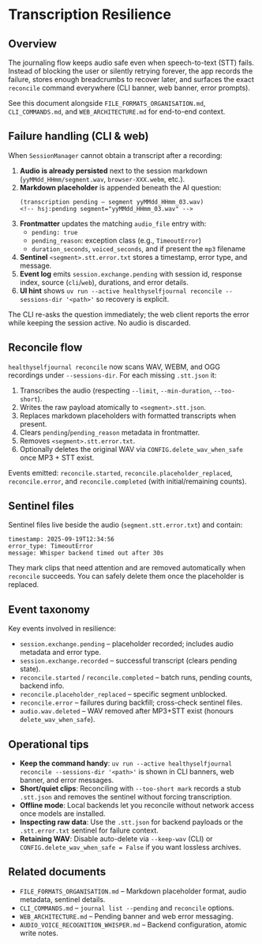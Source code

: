 # Transcription Resilience

## Overview

The journaling flow keeps audio safe even when speech-to-text (STT) fails. Instead of blocking the user or silently retrying forever, the app records the failure, stores enough breadcrumbs to recover later, and surfaces the exact `reconcile` command everywhere (CLI banner, web banner, error prompts).

See this document alongside `FILE_FORMATS_ORGANISATION.md`, `CLI_COMMANDS.md`, and `WEB_ARCHITECTURE.md` for end-to-end context.

## Failure handling (CLI & web)

When `SessionManager` cannot obtain a transcript after a recording:

1. **Audio is already persisted** next to the session markdown (`yyMMdd_HHmm/segment.wav`, `browser-XXX.webm`, etc.).
2. **Markdown placeholder** is appended beneath the AI question:
   ```
   (transcription pending – segment yyMMdd_HHmm_03.wav)
   <!-- hsj:pending segment="yyMMdd_HHmm_03.wav" -->
   ```
3. **Frontmatter** updates the matching `audio_file` entry with:
   - `pending: true`
   - `pending_reason`: exception class (e.g., `TimeoutError`)
   - `duration_seconds`, `voiced_seconds`, and if present the `mp3` filename
4. **Sentinel** `<segment>.stt.error.txt` stores a timestamp, error type, and message.
5. **Event log** emits `session.exchange.pending` with session id, response index, source (`cli`/`web`), durations, and error details.
6. **UI hint** shows `uv run --active healthyselfjournal reconcile --sessions-dir '<path>'` so recovery is explicit.

The CLI re-asks the question immediately; the web client reports the error while keeping the session active. No audio is discarded.

## Reconcile flow

`healthyselfjournal reconcile` now scans WAV, WEBM, and OGG recordings under `--sessions-dir`. For each missing `.stt.json` it:

1. Transcribes the audio (respecting `--limit`, `--min-duration`, `--too-short`).
2. Writes the raw payload atomically to `<segment>.stt.json`.
3. Replaces markdown placeholders with formatted transcripts when present.
4. Clears `pending`/`pending_reason` metadata in frontmatter.
5. Removes `<segment>.stt.error.txt`.
6. Optionally deletes the original WAV via `CONFIG.delete_wav_when_safe` once MP3 + STT exist.

Events emitted: `reconcile.started`, `reconcile.placeholder_replaced`, `reconcile.error`, and `reconcile.completed` (with initial/remaining counts).

## Sentinel files

Sentinel files live beside the audio (`segment.stt.error.txt`) and contain:

```
timestamp: 2025-09-19T12:34:56
error_type: TimeoutError
message: Whisper backend timed out after 30s
```

They mark clips that need attention and are removed automatically when `reconcile` succeeds. You can safely delete them once the placeholder is replaced.

## Event taxonomy

Key events involved in resilience:

- `session.exchange.pending` – placeholder recorded; includes audio metadata and error type.
- `session.exchange.recorded` – successful transcript (clears pending state).
- `reconcile.started` / `reconcile.completed` – batch runs, pending counts, backend info.
- `reconcile.placeholder_replaced` – specific segment unblocked.
- `reconcile.error` – failures during backfill; cross-check sentinel files.
- `audio.wav.deleted` – WAV removed after MP3+STT exist (honours `delete_wav_when_safe`).

## Operational tips

- **Keep the command handy**: `uv run --active healthyselfjournal reconcile --sessions-dir '<path>'` is shown in CLI banners, web banner, and error messages.
- **Short/quiet clips**: Reconciling with `--too-short mark` records a stub `.stt.json` and removes the sentinel without forcing transcription.
- **Offline mode**: Local backends let you reconcile without network access once models are installed.
- **Inspecting raw data**: Use the `.stt.json` for backend payloads or the `.stt.error.txt` sentinel for failure context.
- **Retaining WAV**: Disable auto-delete via `--keep-wav` (CLI) or `CONFIG.delete_wav_when_safe = False` if you want lossless archives.

## Related documents

- `FILE_FORMATS_ORGANISATION.md` – Markdown placeholder format, audio metadata, sentinel details.
- `CLI_COMMANDS.md` – `journal list --pending` and `reconcile` options.
- `WEB_ARCHITECTURE.md` – Pending banner and web error messaging.
- `AUDIO_VOICE_RECOGNITION_WHISPER.md` – Backend configuration, atomic write notes.
